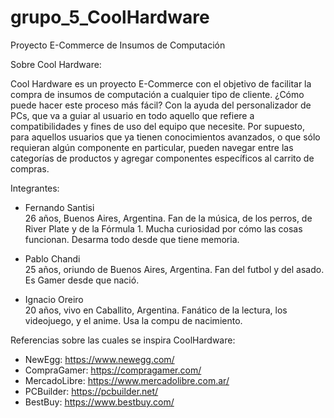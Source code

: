 # grupo_5_CoolHardware
Proyecto E-Commerce de Insumos de Computación

Sobre Cool Hardware:

Cool Hardware es un proyecto E-Commerce con el objetivo de facilitar la compra de insumos de computación a cualquier tipo de cliente.
¿Cómo puede hacer este proceso más fácil? Con la ayuda del personalizador de PCs, que va a guiar al usuario en todo aquello que refiere a compatibilidades y fines de uso del equipo que necesite.
Por supuesto, para aquellos usuarios que ya tienen conocimientos avanzados, o que sólo requieran algún componente en particular, pueden navegar entre las categorías de productos y agregar componentes específicos al carrito de compras.


Integrantes:

- Fernando Santisi  
26 años, Buenos Aires, Argentina.
Fan de la música, de los perros, de River Plate y de la Fórmula 1.
Mucha curiosidad por cómo las cosas funcionan. Desarma todo desde que tiene memoria.

- Pablo Chandi  
25 años, oriundo de Buenos Aires, Argentina.
Fan del futbol y del asado.
Es Gamer desde que nació.

- Ignacio Oreiro  
20 años, vivo en Caballito, Argentina.
Fanático de la lectura, los videojuego, y el anime.
Usa la compu de nacimiento. 


Referencias sobre las cuales se inspira CoolHardware:

- NewEgg: https://www.newegg.com/
- CompraGamer: https://compragamer.com/
- MercadoLibre: https://www.mercadolibre.com.ar/
- PCBuilder: https://pcbuilder.net/
- BestBuy: https://www.bestbuy.com/
 
